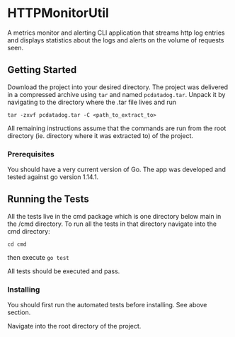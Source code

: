 # HTTPMonitorUtil

A metrics monitor and alerting CLI application that streams http log entries and displays
statistics about the logs and alerts on the volume of requests seen. 

## Getting Started

Download the project into your desired directory. The project was delivered in a compressed
archive using ```tar``` and named ```pcdatadog.tar```.
Unpack it by navigating to the directory where the .tar file
lives and run

```tar -zxvf pcdatadog.tar -C <path_to_extract_to>```

All remaining instructions assume that the commands are run from the root directory
(ie. directory where it was extracted to) of the project.  

### Prerequisites

You should have a very current version of Go. The app was developed and tested against go version 1.14.1.

## Running the Tests
All the tests live in the cmd package which is one directory below main in the /cmd directory.
To run all the tests in that directory navigate into the cmd directory:

```cd cmd```

then execute
```go test```

All tests should be executed and pass.

### Installing

You should first run the automated tests before installing.  See above section.

Navigate into the root directory of the project.  

